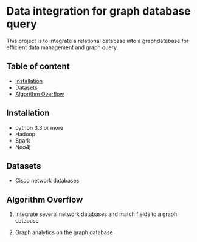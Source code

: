 
# Data integration for graph database query


This project is to integrate a relational database into a graphdatabase for efficient data management and graph query.


## Table of content

- [Installation](#installation)
- [Datasets](#datasets)
- [Algorithm Overflow](#algorithm_overflow)

## Installation  

- python 3.3 or more
- Hadoop
- Spark
- Neo4j



## Datasets

- Cisco network databases


## Algorithm Overflow

1. Integrate several network databases and match fields to a graph database

2. Graph analytics on the graph database

